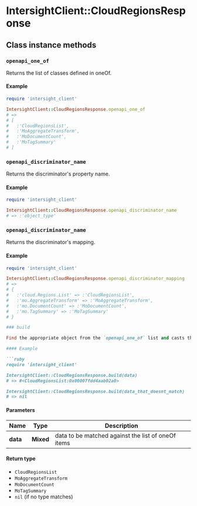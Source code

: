 # IntersightClient::CloudRegionsResponse

## Class instance methods

### `openapi_one_of`

Returns the list of classes defined in oneOf.

#### Example

```ruby
require 'intersight_client'

IntersightClient::CloudRegionsResponse.openapi_one_of
# =>
# [
#   :'CloudRegionsList',
#   :'MoAggregateTransform',
#   :'MoDocumentCount',
#   :'MoTagSummary'
# ]
```

### `openapi_discriminator_name`

Returns the discriminator's property name.

#### Example

```ruby
require 'intersight_client'

IntersightClient::CloudRegionsResponse.openapi_discriminator_name
# => :'object_type'
```

### `openapi_discriminator_name`

Returns the discriminator's mapping.

#### Example

```ruby
require 'intersight_client'

IntersightClient::CloudRegionsResponse.openapi_discriminator_mapping
# =>
# {
#   :'cloud.Regions.List' => :'CloudRegionsList',
#   :'mo.AggregateTransform' => :'MoAggregateTransform',
#   :'mo.DocumentCount' => :'MoDocumentCount',
#   :'mo.TagSummary' => :'MoTagSummary'
# }

### build

Find the appropriate object from the `openapi_one_of` list and casts the data into it.

#### Example

```ruby
require 'intersight_client'

IntersightClient::CloudRegionsResponse.build(data)
# => #<CloudRegionsList:0x00007fdd4aab02a0>

IntersightClient::CloudRegionsResponse.build(data_that_doesnt_match)
# => nil
```

#### Parameters

| Name | Type | Description |
| ---- | ---- | ----------- |
| **data** | **Mixed** | data to be matched against the list of oneOf items |

#### Return type

- `CloudRegionsList`
- `MoAggregateTransform`
- `MoDocumentCount`
- `MoTagSummary`
- `nil` (if no type matches)

